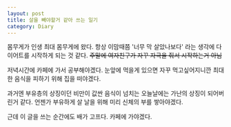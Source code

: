 ```yaml
---
layout: post
title: 살을 빼야할거 같아 쓰는 일기
category: Diary
---
```

 
몸무게가 인생 최대 몸무게에 왔다. 항상 이맘때쯤 '너무 막 살았나보다' 라는 생각에 다이어트를 시작하게 되는 것 같다. ~~주말에 여자친구가 자꾸 자극을 줘서 시작하는거 아님~~

저녁시간에 카페에 가서 공부해야겠다. 눈앞에 먹을게 있으면 자꾸 먹고싶어지니깐 최대한 음식을 피하기 위해 집을 떠야겠다. 

과거엔 부유층의 상징이던 비만이 값싼 음식이 넘치는 오늘날에는 가난의 상징이 되어버린거 같다. 언젠가 부유하게 살 날을 위해 미리 신체의 부를 쌓아야겠다. 

근데 이 글을 쓰는 순간에도 배가 고프다. 카페에 가야겠다.